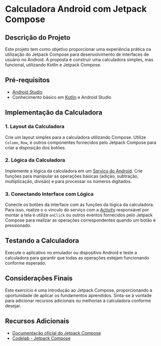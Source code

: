 # Calculadora Android com Jetpack Compose

## Descrição do Projeto
Este projeto tem como objetivo proporcionar uma experiência prática na utilização do Jetpack Compose para desenvolvimento de interfaces de usuário no Android. A proposta é construir uma calculadora simples, mas funcional, utilizando Kotlin e Jetpack Compose.

## Pré-requisitos
- [Android Studio](https://developer.android.com/studio?gclid=Cj0KCQiAn-2tBhDVARIsAGmStVn0ZRoVaj-yzX9n2mn51-iL_fKmhvQv8iyFdjaUMuV_gyMgxlYToZoaAmQSEALw_wcB&gclsrc=aw.ds&hl=pt-br)
- Conhecimento básico em [Kotlin](https://kotlinlang.org/) e Android Studio

## Implementação da Calculadora

### 1. Layout da Calculadora
Crie um layout simples para a calculadora utilizando Compose. Utilize `Column`, `Row`, e outros componentes fornecidos pelo Jetpack Compose para criar a disposição dos botões.

### 2. Lógica da Calculadora
Implemente a lógica da calculadora em um [Serviço do Android](https://developer.android.com/guide/components/services?hl=pt-br). Crie funções para manipular as operações básicas (adição, subtração, multiplicação, divisão) e para processar os números digitados.

### 3. Conectando Interface com Lógica
Conecte os botões da interface com as funções da lógica da calculadora. Para isso, realize o o vinculo do serviço com a [Activity](https://developer.android.com/reference/android/app/Activity) responsável por montar a tela e utilize `onClick` ou outros eventos fornecidos pelo Jetpack Compose para realizar as operações correspondentes quando um botão é pressionado.

## Testando a Calculadora
Execute o aplicativo no emulador ou dispositivo Android e teste a calculadora para garantir que todas as operações estejam funcionando conforme esperado.

## Considerações Finais
Este exercício é uma introdução ao Jetpack Compose, proporcionando a oportunidade de aplicar os fundamentos aprendidos. Sinta-se à vontade para adicionar recursos adicionais ou melhorias à calculadora conforme desejar.

## Recursos Adicionais
- [Documentação oficial do Jetpack Compose](https://developer.android.com/jetpack/compose)
- [Codelab - Jetpack Compose](https://developer.android.com/codelabs/jetpack-compose-basics)
